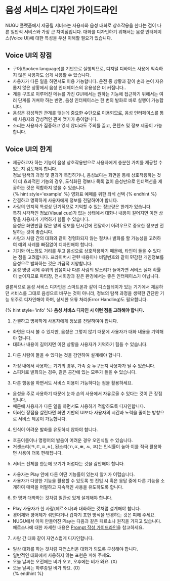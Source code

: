음성 서비스 디자인 가이드라인
====================

NUGU 플랫폼에서 제공될 서비스는 사용자와 음성 대화로 상호작용을 한다는 점이 다른 일반적 서비스와 가장 큰 차이점입니다. 대화를
디자인하기 위해서는 음성 인터페이스(Voice UI)에 대한 특성을 우선 이해할 필요가 있습니다.

## Voice UI의 장점

* 구어(Spoken language)를 기반으로 실행되므로, 디지털 디바이스 사용에 익숙하지 않은 사용자도 쉽게 사용할 수 있습니다.
* 사용자가 다른 일을 하면서도 이용 가능합니다. 운전 중 상황과 같이 손과 눈이 자유롭지 않은 상황에서 음성 인터페이스의 유용성은 더 커집니다..
* 계층 구조로 이루어진 메뉴를 가진 GUI에서는 원하는 기능에 접근하기 위해서는 여러 단계를 거쳐야 하는 반면, 음성 인터페이스는 한 번의 발화로 바로 실행이 가능합니다.
* 음성은 감성적인 관계를 맺는데 중요한 수단으로 이용되므로, 음성 인터페이스를 통해 사용자와 감성적인 관계 맺기가 용이합니다.
* 소리는 사용자가 집중하고 있지 않더라도 주의를 끌고, 콘텐츠 및 정보 제공이 가능합니다.

## Voice UI의 한계

* 제공하고자 하는 기능이 음성 상호작용만으로 사용자에게 충분한 가치를 제공할 수 있는지 검토해야 합니다.  
  정보 탐색의 과정 및 결과가 복잡하거나, 음성보다는 화면을 통해 상호작용하는 것이 더 효과적인 기능의 경우, 도식화된 정보나 목록 없이 음성만으로 인터랙션을 제공하는 것은 적합하지 않을 수 있습니다.  
{% hint style='example' %}
영화표 예매를 위한 좌석 선택
{% endhint %}
* 간결하고 명확하게 사용자에게 정보를 전달하여야 합니다.
* 사람의 인지적 특성상 단기적으로 기억할 수 있는 정보량은 한계가 있습니다.  
  특히 시각적인 정보(Visual cue)가 없는 상태에서 대화나 내용이 길어지면 이전 상황을 사용자가 기억하기 힘들 수 있습니다.  
  음성은 화면만큼 많은 양의 정보를 단시간에 전달하기 어려우므로 중요한 정보만 전달하는 것이 좋습니다.
* 사람과 사람 간의 대화와 같이 정형화되지 않는 절차나 발화를 할 가능성을 고려하여 예외 사례를 빠짐없이 디자인해야 합니다.
* 기기와 어느정도 거리를 두고 음성으로 상호작용하기 때문에, 타인이 들을 수 있다는 점을 고려합니다. 프라이버시 관련 내용이나 비밀번호와 같이 민감한 개인정보를 음성으로 발화하는 것은 가급적 지양합니다.
* 음성 명령 시에 주위의 잡음이나 다른 사람의 말소리가 들어가면 서비스 실패 확률이 높아지므로 파티장, 전시회장과 같은 환경에서는 좋은 인터페이스가 아닙니다.

결론적으로 음성 서비스 디자인은 스마트폰과 같이 디스플레이가 있는 기기에서 제공하던 서비스를 그대로 음성으로 바꾸는 것이 아니라,
정보의 탐색 과정을 생략한 간단한 기능 위주로 디자인해야 하며, 상세한 오류 처리(Error Handling)도 필요합니다.



{% hint style='info' %}
**음성 서비스 디자인 시 이런 점을 고려해야 합니다.**  

1. 간결하고 명확하게 사용자에게 정보를 전달하여야 합니다.
  * 화면은 다시 볼 수 있지만, 음성은 그렇지 않기 때문에 사용자가 대화 내용을 기억해야 합니다.
  * 대화나 내용이 길어지면 이전 상황을 사용자가 기억하기 힘들 수 있습니다.  
2. 다른 사람이 들을 수 있다는 것을 감안하여 설계해야 합니다.
  * 가정 내에서 사용하는 기기의 경우, 가족 중 누구든지 사용자가 될 수 있습니다.
  * 스피커로 발화되는 경우, 같은 공간에 있는 모두가 들을 수 있습니다.  
3. 다른 행동을 하면서도 서비스 이용이 가능하다는 점을 활용하세요.
  * 음성을 주로 사용하기 때문에 눈과 손의 사용에서 자유로울 수 있다는 것이 큰 장점입니다.
  * 때문에 사용자가 다른 일을 하면서도 사용하기 적합하도록 디자인합니다. 
  * 이러한 장점을 살린다면 화면 기반의 UI보다 사용자의 시간과 노력을 줄이는 방향으로 서비스 제공이 가능합니다.  
4. 인식이 어려운 발화를 유도하지 않아야 합니다.
  * 호출이름이나 명령어의 발음이 어려운 경우 오인식될 수 있습니다.
  * 거센소리(ㅋ,ㅌ,ㅍ,ㅊ), 된소리(ㄲ,ㄸ,ㅃ, ㅆ, ㅉ)는 인식률이 높아 이를 적극 활용하면 사용이 더욱 편해집니다.  
5. 서비스 전체를 한눈에 보기가 어렵다는 것을 감안해야 합니다.
  * 사용자는 Play 안에 다른 어떤 기능들이 있는지 알기가 어렵습니다.
  * 사용자가 다양한 기능을 활용할 수 있도록 첫 진입 시 혹은 응답 중에 다른 기능을 소개하여 매력을 어필하고 지속적인 사용을 유도하도록 합니다.  
6. 한 명과 대화하는 것처럼 일관성 있게 설계해야 합니다.
  * Play 사용자가 한 사람(페르소나)과 대화하는 것처럼 설계해야 합니다.
  * 경어체와 평어체가 섞인다거나 갑자기 표현 방식을 변경하는 것은 피해 주세요.
  * NUGU에서 이미 만들어진 Play는 다음과 같은 페르소나 원칙을 가지고 있습니다. 페르소나에 대한 자세한 내용은 [Prompt 작성 가이드라인](/voice-service-design-guideline/write-a-prompt.md)을 참고하세요.  
7. 사람 간 대화 같이 자연스럽게 디자인합니다.
  * 일상 대화를 하는 것처럼 자연스러운 대화가 되도록 구성해야 합니다.
  * 일반적인 대화에서 사용하지 않는 표현은 피해 주세요.
  * 오늘 날씨는 오전에는 비가 오고, 오후에는 비가 와요. (X)
  * 오늘 날씨는 하루종일 비가 와요. (O)  
{% endhint %}
